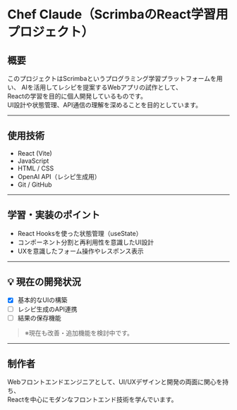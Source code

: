 # Chef Claude（ScrimbaのReact学習用プロジェクト）

## 概要
このプロジェクトはScrimbaというプログラミング学習プラットフォームを用い、
AIを活用してレシピを提案するWebアプリの試作として、  
Reactの学習を目的に個人開発しているものです。  
UI設計や状態管理、API通信の理解を深めることを目的としています。

---

## 使用技術
- React (Vite)
- JavaScript
- HTML / CSS 
- OpenAI API（レシピ生成用）
- Git / GitHub

---

## 学習・実装のポイント
- React Hooksを使った状態管理（useState）
- コンポーネント分割と再利用性を意識したUI設計
- UXを意識したフォーム操作やレスポンス表示

---

## 💡 現在の開発状況
- [x] 基本的なUIの構築  
- [ ] レシピ生成のAPI連携  
- [ ] 結果の保存機能

> ※現在も改善・追加機能を検討中です。

---

## 制作者
Webフロントエンドエンジニアとして、UI/UXデザインと開発の両面に関心を持ち、  
Reactを中心にモダンなフロントエンド技術を学んでいます。